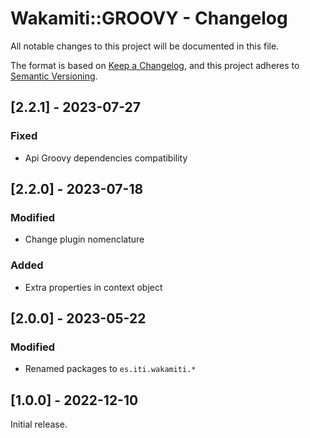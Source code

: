 # Wakamiti::GROOVY - Changelog

All notable changes to this project will be documented in this file.

The format is based on [Keep a Changelog][1],
and this project adheres to [Semantic Versioning][2].

## [2.2.1] - 2023-07-27

### Fixed

- Api Groovy dependencies compatibility

## [2.2.0] - 2023-07-18

### Modified

- Change plugin nomenclature

### Added
- Extra properties in context object



## [2.0.0] - 2023-05-22

### Modified

- Renamed packages to ```es.iti.wakamiti.*```


## [1.0.0] - 2022-12-10

Initial release.  


[1]: <https://keepachangelog.com/en/1.0.0/>
[2]: <https://semver.org>